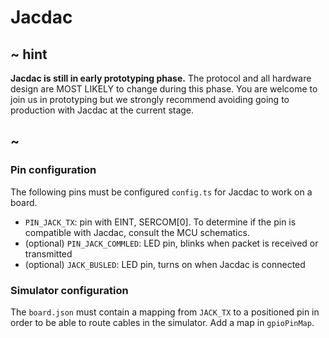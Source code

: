 # Jacdac

## ~ hint

**Jacdac is still in early prototyping phase.** The protocol and all hardware design are MOST LIKELY to change during this phase. You are welcome to join us in prototyping but we strongly recommend avoiding going to production with Jacdac at the current stage.

## ~

### Pin configuration

The following pins must be configured ``config.ts`` for Jacdac to work on a board.

* ``PIN_JACK_TX``: pin with EINT, SERCOM[0]. To determine if the pin is compatible with Jacdac, consult the MCU schematics.
* (optional) ``PIN_JACK_COMMLED``: LED pin, blinks when packet is received or transmitted
* (optional) ``JACK_BUSLED``: LED pin, turns on when Jacdac is connected

### Simulator configuration

The ``board.json`` must contain a mapping from ``JACK_TX`` to a positioned pin in order to be able to route cables in the simulator. Add a map in ``gpioPinMap``.